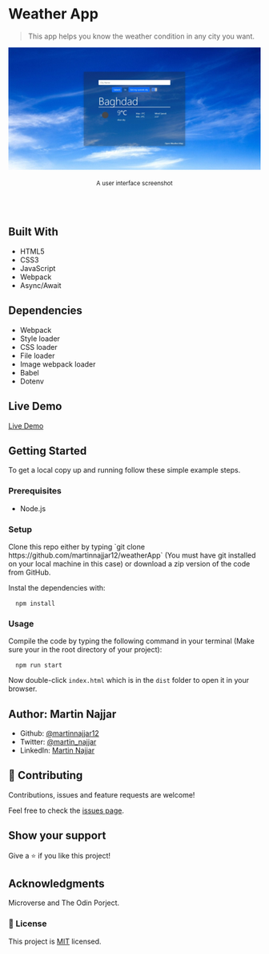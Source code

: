 # Weather App

> This app helps you know the weather condition in any city you want.

![screenshot](./src/imgs/screenshot.jpg)

<p align='center'><small>A user interface screenshot</small></p><br /><br />

## Built With

- HTML5
- CSS3
- JavaScript
- Webpack
- Async/Await

## Dependencies

- Webpack
- Style loader
- CSS loader
- File loader
- Image webpack loader
- Babel
- Dotenv

## Live Demo

[Live Demo](https://martinweather.netlify.app/)

## Getting Started

To get a local copy up and running follow these simple example steps.

### Prerequisites

- Node.js

### Setup

<p>Clone this repo either by typing `git clone https://github.com/martinnajjar12/weatherApp` (You must have git installed on your local machine in this case) or download a zip version of the code from GitHub.</p>

<p>Instal the dependencies with:</p>

```
  npm install
```

### Usage

Compile the code by typing the following command in your terminal (Make sure your in the root directory of your project):

```
  npm run start
```

Now double-click `index.html` which is in the `dist` folder to open it in your browser.

## Author: Martin Najjar

- Github: [@martinnajjar12](https://github.com/martinnajjar12)
- Twitter: [@martin_najjar](https://twitter.com/martin_najjar)
- LinkedIn: [Martin Najjar](https://www.linkedin.com/in/martinnajjar12/)

## 🤝 Contributing

Contributions, issues and feature requests are welcome!

Feel free to check the [issues page](https://github.com/martinnajjar12/weatherApp/issues).

## Show your support

Give a ⭐️ if you like this project!

## Acknowledgments

Microverse and The Odin Porject.

### 📝 License

This project is [MIT](https://github.com/martinnajjar12/weatherApp/blob/development/LICENSE) licensed.
